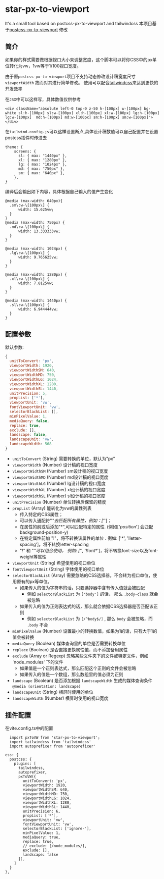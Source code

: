 # star-px-to-viewport

It's a small tool based on postcss-px-to-viewport and tailwindcss
本项目基于[postcss-px-to-viewport](https://github.com/evrone/postcss-px-to-viewport) 修改

## 简介

如果你的样式需要做根据视口大小来调整宽度，这个脚本可以将你CSS中的px单位转化为vw，1vw等于1/100视口宽度。

由于原`postcss-px-to-viewport`项目不支持动态修改设计稿宽度尺寸 `viewportWidth` 故而对其进行简单修改。
使用可以配合[tailwindcss](https://www.tailwindcss.cn/)来达到更快的开发效率

在`JSX`中可以这样写，具体数值仅供参考

```
<div className="absolute left-0 top-0 z-50 h-[100px] w-[100px] bg-white sl:h-[100px] sl:w-[100px] xl:h-[100px] xl:w-[100px] lg:h-[100px] lg:w-[100px]  md:h-[100px] md:w-[100px] sm:h-[100px] sm:w-[100px]"></div>
```

在`tailwind.config.js`可以这样设置断点,具体设计稿数值可以自己配置并在设置postcss插件时传进去
```
theme: {
    screens: {
      sl: { max: "1440px" },
      xl: { max: "1280px" },
      lg: { max: "1024px" },
      md: { max: "750px" },
      sm: { max: "640px" },
    },
}
```
编译后会输出如下内容，具体根据自己输入的值产生变化
```
@media (max-width: 640px){
  .sm\:w-\[100px\] {
      width: 15.625vw;
  }
}
@media (max-width: 750px) {
  .md\:w-\[100px\] {
      width: 13.333333vw;
  }
}

@media (max-width: 1024px) {
  .lg\:w-\[100px\] {
      width: 9.765625vw;
  }
}

@media (max-width: 1280px) {
  .xl\:w-\[100px\] {
      width: 7.8125vw;
  }
}

@media (max-width: 1440px) {
  .sl\:w-\[100px\] {
      width: 6.944444vw;
  }
}

```

## 配置参数

默认参数:
```js
{
  unitToConvert: 'px',
  viewportWidth: 1920,
  viewportWidthSM: 640,
  viewportWidthMD: 750,
  viewportWidthLG: 1024,
  viewportWidthXL: 1280,
  viewportWidthSL: 1440,
  unitPrecision: 5,
  propList: ['*'],
  viewportUnit: 'vw',
  fontViewportUnit: 'vw',
  selectorBlackList: [],
  minPixelValue: 1,
  mediaQuery: false,
  replace: true,
  exclude: [],
  landscape: false,
  landscapeUnit: 'vw',
  landscapeWidth: 568
}
```
- `unitToConvert` (String) 需要转换的单位，默认为"px"
- `viewportWidth` (Number) 设计稿的视口宽度
- `viewportWidthSM` (Number) sm设计稿的视口宽度
- `viewportWidthMD` (Number) md设计稿的视口宽度
- `viewportWidthLG` (Number) lg设计稿的视口宽度
- `viewportWidthXL` (Number) xl设计稿的视口宽度
- `viewportWidthSL` (Number) sl设计稿的视口宽度
- `unitPrecision` (Number) 单位转换后保留的精度
- `propList` (Array) 能转化为vw的属性列表
  - 传入特定的CSS属性；
  - 可以传入通配符"*"去匹配所有属性，例如：['*']；
  - 在属性的前或后添加"*",可以匹配特定的属性. (例如['*position*'] 会匹配 background-position-y)
  - 在特定属性前加 "!"，将不转换该属性的单位 . 例如: ['*', '!letter-spacing']，将不转换letter-spacing
  - "!" 和 "*"可以组合使用， 例如: ['*', '!font*']，将不转换font-size以及font-weight等属性
- `viewportUnit` (String) 希望使用的视口单位
- `fontViewportUnit` (String) 字体使用的视口单位
- `selectorBlackList` (Array) 需要忽略的CSS选择器，不会转为视口单位，使用原有的px等单位。
    - 如果传入的值为字符串的话，只要选择器中含有传入值就会被匹配
        - 例如 `selectorBlackList` 为 `['body']` 的话， 那么 `.body-class` 就会被忽略
    - 如果传入的值为正则表达式的话，那么就会依据CSS选择器是否匹配该正则
        - 例如 `selectorBlackList` 为 `[/^body$/]` , 那么 `body` 会被忽略，而 `.body` 不会
- `minPixelValue` (Number) 设置最小的转换数值，如果为1的话，只有大于1的值会被转换
- `mediaQuery` (Boolean) 媒体查询里的单位是否需要转换单位
- `replace` (Boolean) 是否直接更换属性值，而不添加备用属性
- `exclude` (Array or Regexp) 忽略某些文件夹下的文件或特定文件，例如 'node_modules' 下的文件
    - 如果值是一个正则表达式，那么匹配这个正则的文件会被忽略
    - 如果传入的值是一个数组，那么数组里的值必须为正则
- `landscape` (Boolean) 是否添加根据 `landscapeWidth` 生成的媒体查询条件 `@media (orientation: landscape)`
- `landscapeUnit` (String) 横屏时使用的单位
- `landscapeWidth` (Number) 横屏时使用的视口宽度

## 插件配置

在vite.config.ts中的配置
```
  import pxToVW from 'star-px-to-viewport';
  import tailwindcss from 'tailwindcss'
  import autoprefixer from 'autoprefixer'
```
```
css: {
  postcss: {
    plugins: [
      tailwindcss,
      autoprefixer,
      pxToVW({
        unitToConvert: 'px',
        viewportWidth: 1920,
        viewportWidthSM: 640,
        viewportWidthMD: 750,
        viewportWidthLG: 1024,
        viewportWidthXL: 1280,
        viewportWidthSL: 1440,
        unitPrecision: 6,
        propList: ['*'],
        viewportUnit: 'vw',
        fontViewportUnit: 'vw',
        selectorBlackList: ['ignore-'],
        minPixelValue: 1,
        mediaQuery: true,
        replace: true,
        // exclude: [/node_modules/],
        exclude: [],
        landscape: false
      }),
    ]
  }
},
```